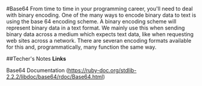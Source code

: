#Base64
From time to time in your programming career, you'll need to deal with binary encoding.
One of the many ways to encode binary data to text is using the base 64 encoding scheme.
A binary encoding scheme will represent binary data in a text format.
We mainly use this when sending binary data across a medium which expects text data, like when requesting web sites across a network.
There are severan encoding formats available for this and, programmatically, many function the same way. 

##Techer's Notes
**Links**

Base64 Documentation (https://ruby-doc.org/stdlib-2.2.2/libdoc/base64/rdoc/Base64.html)